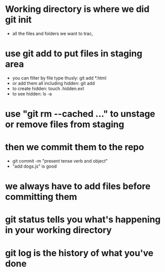# Working directory is where we did git init
* all the files and folders we want to trac,

# use git add to put files in staging area
* you can filter by file type thusly: git add *.html
* or add them all including hidden: git add 
* to create hidden: touch .hidden.ext
* to see hidden: ls -a


# use "git rm --cached <file>..." to unstage or remove files from staging

# then we commit them to the repo
* git commit -m "present tense verb and object"
* "add dogs.js" is good

# we always have to add files before committing them 

# git status tells you what's happening in your working directory

# git log is the history of what you've done


